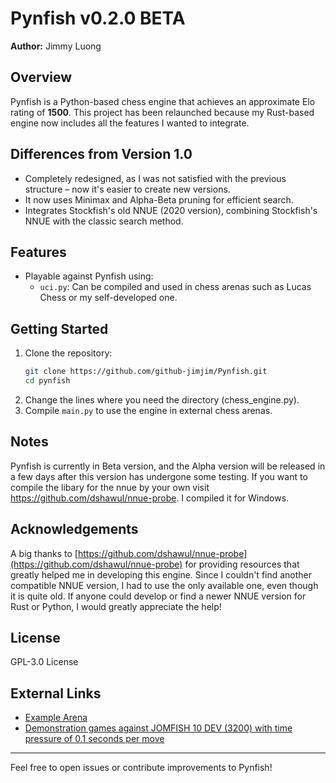 
# Pynfish v0.2.0 BETA

**Author:** Jimmy Luong

## Overview
Pynfish is a Python-based chess engine that achieves an approximate Elo rating of **1500**. This project has been relaunched because my Rust-based engine now includes all the features I wanted to integrate.

## Differences from Version 1.0
- Completely redesigned, as I was not satisfied with the previous structure – now it's easier to create new versions.
- It now uses Minimax and Alpha-Beta pruning for efficient search.
- Integrates Stockfish's old NNUE (2020 version), combining Stockfish's NNUE with the classic search method.

## Features
- Playable against Pynfish using:
  - `uci.py`: Can be compiled and used in chess arenas such as Lucas Chess or my self-developed one.

## Getting Started
1. Clone the repository:
   ```bash
   git clone https://github.com/github-jimjim/Pynfish.git
   cd pynfish
   ```
2. Change the lines where you need the directory (chess_engine.py).
3. Compile `main.py` to use the engine in external chess arenas.

## Notes
Pynfish is currently in Beta version, and the Alpha version will be released in a few days after this version has undergone some testing.
If you want to compile the libary for the nnue by your own visit https://github.com/dshawul/nnue-probe. I compiled it for Windows.

## Acknowledgements
A big thanks to [https://github.com/dshawul/nnue-probe](https://github.com/dshawul/nnue-probe) for providing resources that greatly helped me in developing this engine. Since I couldn't find another compatible NNUE version, I had to use the only available one, even though it is quite old. If anyone could develop or find a newer NNUE version for Rust or Python, I would greatly appreciate the help!

## License
GPL-3.0 License

## External Links
- [Example Arena](https://github.com/github-jimjim/Arenmy)
- [Demonstration games against JOMFISH 10 DEV (3200) with time pressure of 0.1 seconds per move](https://drive.google.com/file/d/1lfz2S88zeSJaAk8G1VvVkqoOQZck5dtf/view?usp=drive_link)

---
Feel free to open issues or contribute improvements to Pynfish!
